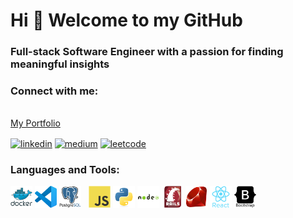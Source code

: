 <h1>Hi 👋 Welcome to my GitHub</h1>
<h3>Full-stack Software Engineer with a passion for finding meaningful insights</h3>
<!-- <hr class="solid"> -->
<!-- 📫 How to reach me **akladyous@gmail.com** -->
<h3 align="left">Connect with me:</h3>
<br/>
<a href="https://www.akladyous.it" target="_blank">My Portfolio</a>
<br/>
<p align="left">
    <a href="https://linkedin.com/in/akladyous" target="blank"><img align="center"
            src="https://raw.githubusercontent.com/rahuldkjain/github-profile-readme-generator/master/src/images/icons/Social/linked-in-alt.svg"
            alt="linkedin" height="30" width="35" /></a>
    <a href="https://medium.com/@akladyous" target="blank"><img align="center"
            src="https://raw.githubusercontent.com/rahuldkjain/github-profile-readme-generator/master/src/images/icons/Social/medium.svg"
            alt="medium" height="30" width="35" /></a>
    <a href="https://www.leetcode.com/akladyous" target="blank"><img align="center"
            src="https://raw.githubusercontent.com/rahuldkjain/github-profile-readme-generator/master/src/images/icons/Social/leet-code.svg"
            alt="leetcode" height="30" width="35" /></a>
</p>

<h3 align="left">Languages and Tools:</h3>
<p align="left">
    <img src="https://raw.githubusercontent.com/devicons/devicon/master/icons/docker/docker-original-wordmark.svg" alt="docker" width="35" height="35" />
    <img src="https://raw.githubusercontent.com/devicons/devicon/master/icons/vscode/vscode-original.svg" alt="javascript" width="35" height="35" />
    <img src="https://raw.githubusercontent.com/devicons/devicon/master/icons/postgresql/postgresql-original-wordmark.svg" width="35" height="35" />
    &nbsp;
    <img src="https://raw.githubusercontent.com/devicons/devicon/master/icons/javascript/javascript-original.svg" alt="js" width="35" height="35" />
    <img src="https://raw.githubusercontent.com/devicons/devicon/master/icons/python/python-original.svg" alt="py" width="35" height="35" />
    <img src="https://raw.githubusercontent.com/devicons/devicon/master/icons/nodejs/nodejs-original-wordmark.svg" alt="nodejs" width="35" height="35" />
    <img src="https://raw.githubusercontent.com/devicons/devicon/master/icons/rails/rails-original-wordmark.svg" alt="ruby" width="35" height="35" />
    <img src="https://raw.githubusercontent.com/devicons/devicon/master/icons/ruby/ruby-original.svg" alt="ruby" width="35" height="35" />
    <img src="https://raw.githubusercontent.com/devicons/devicon/master/icons/react/react-original-wordmark.svg" alt="react" width="35" height="35" />
    <img src="https://raw.githubusercontent.com/devicons/devicon/master/icons/bootstrap/bootstrap-plain-wordmark.svg" alt="bs" width="35" height="35" />
    &nbsp;

        
</p>

<!--
<p>
    <div style="width: 300px;">
        <img align="center" src="https://github-readme-stats.vercel.app/api/top-langs?username=akladyous&show_icons=true&locale=en&layout=compact" alt="akladyous" />
    </div>
</p>
-->
<!-- ![stats](https://github-readme-stats.vercel.app/api?username=akladyous&hide=contribs,prs) -->
